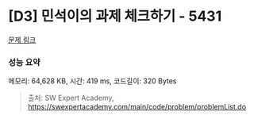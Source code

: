 # [D3] 민석이의 과제 체크하기 - 5431 

[문제 링크](https://swexpertacademy.com/main/code/problem/problemDetail.do?contestProbId=AWVl3rWKDBYDFAXm) 

### 성능 요약

메모리: 64,628 KB, 시간: 419 ms, 코드길이: 320 Bytes



> 출처: SW Expert Academy, https://swexpertacademy.com/main/code/problem/problemList.do